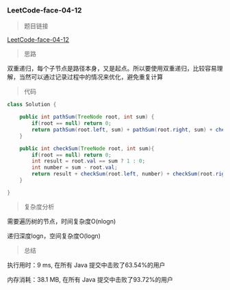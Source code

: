 ### LeetCode-face-04-12

> 题目链接

[LeetCode-face-04-12](https://leetcode-cn.com/problems/paths-with-sum-lcci/)

> 思路

双重递归，每个子节点是路径本身，又是起点。所以要使用双重递归，比较容易理解，当然可以通过记录过程中的情况来优化，避免重复计算

> 代码

```java
class Solution {

    public int pathSum(TreeNode root, int sum) {
        if(root == null) return 0;
        return pathSum(root.left, sum) + pathSum(root.right, sum) + checkSum(root, sum);
    }

    public int checkSum(TreeNode root, int sum){
        if(root == null) return 0;
        int result = root.val == sum ? 1 : 0;
        int number = sum - root.val;
        return result + checkSum(root.left, number) + checkSum(root.right, number);
    } 

}
```

> 复杂度分析

需要遍历树的节点，时间复杂度O(nlogn) 

递归深度logn，空间复杂度O(logn)

> 总结

执行用时：9 ms, 在所有 Java 提交中击败了63.54%的用户

内存消耗：38.1 MB, 在所有 Java 提交中击败了93.72%的用户
